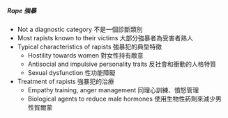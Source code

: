 ##### Rape 強暴
- Not a diagnostic category 不是一個診斷類別
- Most rapists known to their victims 大部分強暴者為受害者熟人
- Typical characteristics of rapists 強暴犯的典型特徵
	- Hostility towards women 對女性持有敵意
	- Antisocial and impulsive personality traits 反社會和衝動的人格特質
	- Sexual dysfunction 性功能障礙
- Treatment of rapists 強暴犯的治療
	- Empathy training, anger management 同理心訓練、憤怒管理
	- Biological agents to reduce male hormones 使用生物性葯劑來減少男性賀爾蒙